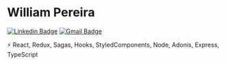 ﻿# William Pereira

[![Linkedin Badge](https://img.shields.io/badge/-williampereira-blue?style=flat-square&logo=Linkedin&logoColor=white&link=https://www.linkedin.com/in/william-cozza-198a311ab/)](https://www.linkedin.com/in/william-cozza-198a311ab/)
[![Gmail Badge](https://img.shields.io/badge/-williamcpereira89@gmail.com-c14438?style=flat-square&logo=Gmail&logoColor=white&link=mailto:williamcpereira89@gmail.com)](mailto:williamcpereira89@gmail.com)


⚡ React, Redux, Sagas, Hooks, StyledComponents, Node, Adonis, Express, TypeScript

